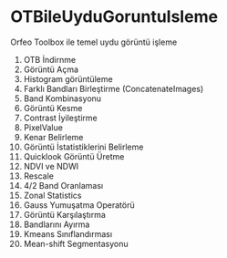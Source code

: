 # OTBileUyduGoruntuIsleme
Orfeo Toolbox ile temel uydu görüntü işleme

1. OTB İndirnme
2. Görüntü Açma
3. Histogram görüntüleme	
4. Farklı Bandları Birleştirme (ConcatenateImages)	
5. Band Kombinasyonu	
6. Görüntü Kesme	
7. Contrast İyileştirme
8. PixelValue	
9. Kenar Belirleme	
10. Görüntü İstatistiklerini Belirleme	
11.	Quicklook Görüntü Üretme	
12.	NDVI ve NDWI
13.	Rescale	
14.	4/2 Band Oranlaması
15.	Zonal Statistics	
16.	Gauss Yumuşatma Operatörü	
17.	Görüntü Karşılaştırma	
18.	Bandlarını Ayırma	
19. Kmeans Sınıflandırması	
20.	Mean-shift Segmentasyonu
